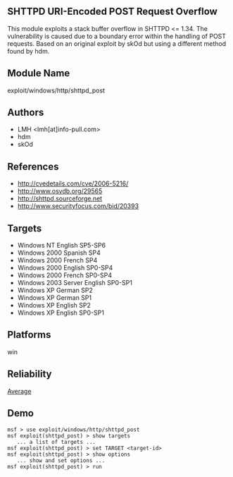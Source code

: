 ## SHTTPD URI-Encoded POST Request Overflow

This module exploits a stack buffer overflow in SHTTPD <= 
1.34. The vulnerability is caused due to a boundary error 
within the handling of POST requests. Based on an original 
exploit by skOd but using a different method found by hdm.


## Module Name
exploit/windows/http/shttpd_post

## Authors
* LMH <lmh[at]info-pull.com>
* hdm
* skOd


## References
* http://cvedetails.com/cve/2006-5216/
* http://www.osvdb.org/29565
* http://shttpd.sourceforge.net
* http://www.securityfocus.com/bid/20393



## Targets
* Windows NT English SP5-SP6
* Windows 2000 Spanish SP4
* Windows 2000 French SP4
* Windows 2000 English SP0-SP4
* Windows 2000 French SP0-SP4
* Windows 2003 Server English SP0-SP1
* Windows XP German SP2
* Windows XP German SP1
* Windows XP English SP2
* Windows XP English SP0-SP1


## Platforms
win

## Reliability
[Average](https://github.com/rapid7/metasploit-framework/wiki/Exploit-Ranking)

## Demo

```
msf > use exploit/windows/http/shttpd_post
msf exploit(shttpd_post) > show targets
   ... a list of targets ...
msf exploit(shttpd_post) > set TARGET <target-id>
msf exploit(shttpd_post) > show options
   ... show and set options ...
msf exploit(shttpd_post) > run
```
    
    